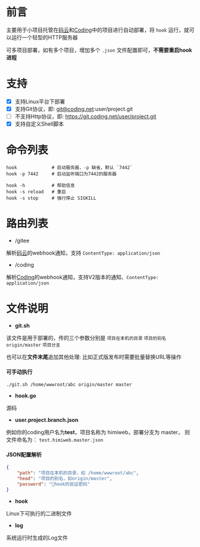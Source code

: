 # 前言

主要用于小项目托管在[码云](http://gitee.com)和[Coding](http://coding.net)中的项目进行自动部署，将 `hook`  运行，就可以运行一个轻型的HTTP服务器

可多项目部署，如有多个项目，增加多个 `.json` 文件配置即可，__不需要重启hook进程__


# 支持

- [x] 支持Linux平台下部署
- [x] 支持Git协议，即: git@coding.net:user/project.git
- [ ] 不支持Http协议，即: https://git.coding.net/user/project.git
- [x] 支持自定义Shell脚本

# 命令列表

```shell
hook             # 启动服务器，-p 缺省，默认 `7442`
hook -p 7442     # 启动监听端口为7442的服务器

hook -h          # 帮助信息
hook -s reload   # 重启
hook -s stop     # 强行停止 SIGKILL
```

# 路由列表

* /gitee

解析[码云](http://gitee.com)的webhook通知，支持 `ContentType: application/json` 

* /coding
  
解析[Coding](http://coding.net)的webhook通知，支持V2版本的通知、`ContentType: application/json`


# 文件说明

*  **git.sh**

该文件是用于部署的，传的三个参数分别是 `项目在本机的目录` `项目的别名origin/master` `项目分支`

也可以在**文件末尾**追加其他处理: 比如正式版发布时需要批量替换URL等操作

#### 可手动执行

```shell
./git.sh /home/wwwroot/abc origin/master master
```

*  **hook.go**

源码


* **user.project.branch.json**

例如你的coding用户名为**test**，项目名称为 himiweb，部署分支为 master， 则文件命名为： `test.himiweb.master.json`

#### JSON配置解析

```json
{
    "path": "项目在本机的目录，如 /home/wwwroot/abc",
    "head": "项目的别名，如origin/master",
    "password": "hook的验证密码"
}
```

* **hook**

Linux下可执行的二进制文件

* **log**
  
系统运行时生成的Log文件
